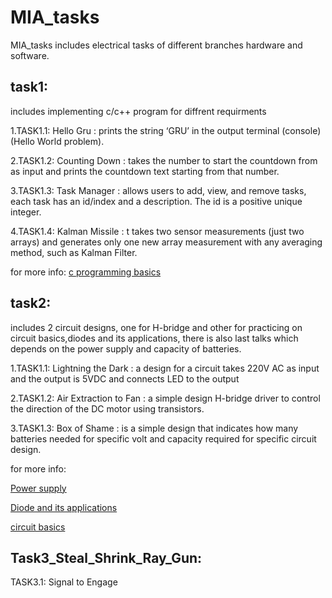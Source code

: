 # MIA_tasks
MIA_tasks includes electrical  tasks of different branches hardware and software.

## task1:
includes implementing c/c++ program for diffrent requirments

1.TASK1.1: Hello Gru :  prints the string ‘GRU’ in the output terminal (console) (Hello World problem).

2.TASK1.2: Counting Down : takes the number to start the countdown from as input and prints the countdown text starting from that number.

3.TASK1.3: Task Manager : allows users to add, view, and remove tasks, each task has an id/index and a description. The id is a positive unique integer.

4.TASK1.4: Kalman Missile : t takes two sensor measurements (just two arrays) and generates only one new array measurement with any averaging method, such as Kalman Filter.

for more info: [c programming basics](https://www.youtube.com/watch?v=N2NlDUir4Qw&t=1325s)

## task2:
includes 2 circuit designs, one for H-bridge and other for practicing on circuit basics,diodes and its applications, there is also last talks which depends on the power supply and capacity of batteries.

1.TASK1.1: Lightning the Dark : a design for a circuit takes 220V AC as input and the output is 5VDC and connects LED to the output 

2.TASK1.2: Air Extraction to Fan : a simple design  H-bridge driver to control the direction of the DC motor using transistors.

3.TASK1.3: Box of Shame : is a simple design that indicates how many batteries needed for specific volt and capacity required for specific circuit design.

for more info: 

[Power supply](https://www.youtube.com/watch?v=Ggx4tEU8EIE)

[Diode and its applications](https://www.youtube.com/watch?v=zNWIQSJy4iw&t=377s)
               
[circuit basics](https://www.youtube.com/watch?v=EbIcLHLZGbk)

## Task3_Steal_Shrink_Ray_Gun:
TASK3.1: Signal to Engage

 



